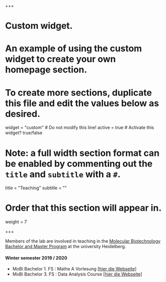 +++
# Custom widget.
# An example of using the custom widget to create your own homepage section.
# To create more sections, duplicate this file and edit the values below as desired.
widget = "custom"  # Do not modify this line!
active = true  # Activate this widget? true/false

# Note: a full width section format can be enabled by commenting out the `title` and `subtitle` with a `#`.
title = "Teaching"
subtitle = ""

# Order that this section will appear in.
weight = 7

+++

Members of the lab are involved in teaching in the [Molecular Biotechnology Bachelor and Master Program](https://www.uni-heidelberg.de/courses/prospective/academicprograms/Molecular_Biotechnology_en_ba.html) at the university Heidelberg.

#### Winter semester 2019 / 2020

* MoBi Bachelor 1. FS : Mathe A Vorlesung [[hier die Webseite]](http://bioinfo.ipmb.uni-heidelberg.de/crg/mathea/)
* MoBi Bachelor 3. FS : Data Analysis Course [[hier die Webseite]](http://bioinfo.ipmb.uni-heidelberg.de/crg/datascience3fs/)

